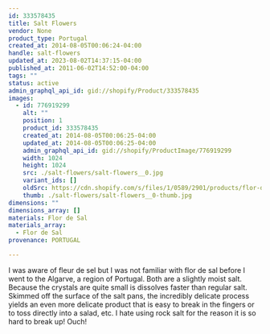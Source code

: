 ```yaml
---
id: 333578435
title: Salt Flowers
vendor: None
product_type: Portugal
created_at: 2014-08-05T00:06:24-04:00
handle: salt-flowers
updated_at: 2023-08-02T14:37:15-04:00
published_at: 2011-06-02T14:52:00-04:00
tags: ""
status: active
admin_graphql_api_id: gid://shopify/Product/333578435
images:
  - id: 776919299
    alt: ""
    position: 1
    product_id: 333578435
    created_at: 2014-08-05T00:06:25-04:00
    updated_at: 2014-08-05T00:06:25-04:00
    admin_graphql_api_id: gid://shopify/ProductImage/776919299
    width: 1024
    height: 1024
    src: ./salt-flowers/salt-flowers__0.jpg
    variant_ids: []
    oldSrc: https://cdn.shopify.com/s/files/1/0589/2901/products/flor-de-sal.jpeg?v=1407211585
    thumb: ./salt-flowers/salt-flowers__0-thumb.jpg
dimensions: ""
dimensions_array: []
materials: Flor de Sal
materials_array:
  - Flor de Sal
provenance: PORTUGAL

---
```


I was aware of fleur de sel but I was not familiar with flor de sal before I went to the Algarve, a region of Portugal. Both are a slightly moist salt. Because the crystals are quite small is dissolves faster than regular salt. Skimmed off the surface of the salt pans, the incredibly delicate process yields an even more delicate product that is easy to break in the fingers or to toss directly into a salad, etc. I hate using rock salt for the reason it is so hard to break up! Ouch!